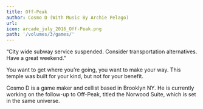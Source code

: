 ```yaml
---
title: Off-Peak
author: Cosmo D (With Music By Archie Pelago) 
url: 
icon: arcade_july_2016_Off-Peak.png 
path: '/volumes/3/games/'
---
```

“City wide subway service suspended. Consider transportation alternatives.
Have a great weekend."

You want to get where you’re going, you want to make your way. This temple
was built for your kind, but not for your benefit.

Cosmo D is a game maker and cellist based in Brooklyn NY.  He is currently
working on the follow-up to Off-Peak, titled the Norwood Suite, which is
set in the same universe.